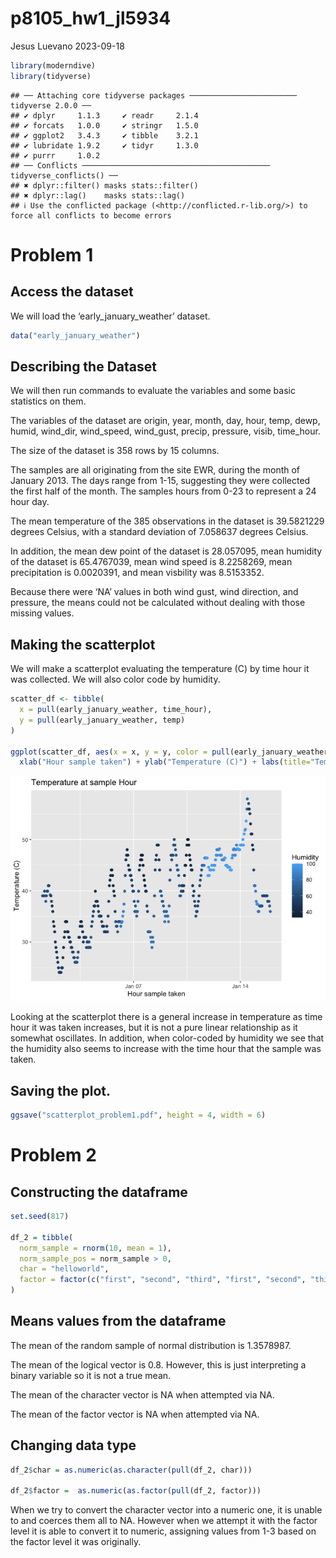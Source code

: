 p8105_hw1_jl5934
================
Jesus Luevano
2023-09-18

``` r
library(moderndive)
library(tidyverse)
```

    ## ── Attaching core tidyverse packages ──────────────────────── tidyverse 2.0.0 ──
    ## ✔ dplyr     1.1.3     ✔ readr     2.1.4
    ## ✔ forcats   1.0.0     ✔ stringr   1.5.0
    ## ✔ ggplot2   3.4.3     ✔ tibble    3.2.1
    ## ✔ lubridate 1.9.2     ✔ tidyr     1.3.0
    ## ✔ purrr     1.0.2     
    ## ── Conflicts ────────────────────────────────────────── tidyverse_conflicts() ──
    ## ✖ dplyr::filter() masks stats::filter()
    ## ✖ dplyr::lag()    masks stats::lag()
    ## ℹ Use the conflicted package (<http://conflicted.r-lib.org/>) to force all conflicts to become errors

# Problem 1

## Access the dataset

We will load the ‘early_january_weather’ dataset.

``` r
data("early_january_weather")
```

## Describing the Dataset

We will then run commands to evaluate the variables and some basic
statistics on them.

The variables of the dataset are origin, year, month, day, hour, temp,
dewp, humid, wind_dir, wind_speed, wind_gust, precip, pressure, visib,
time_hour.

The size of the dataset is 358 rows by 15 columns.

The samples are all originating from the site EWR, during the month of
January 2013. The days range from 1-15, suggesting they were collected
the first half of the month. The samples hours from 0-23 to represent a
24 hour day.

The mean temperature of the 385 observations in the dataset is
39.5821229 degrees Celsius, with a standard deviation of 7.058637
degrees Celsius.

In addition, the mean dew point of the dataset is 28.057095, mean
humidity of the dataset is 65.4767039, mean wind speed is 8.2258269,
mean precipitation is 0.0020391, and mean visbility was 8.5153352.

Because there were ‘NA’ values in both wind gust, wind direction, and
pressure, the means could not be calculated without dealing with those
missing values.

## Making the scatterplot

We will make a scatterplot evaluating the temperature (C) by time hour
it was collected. We will also color code by humidity.

``` r
scatter_df <- tibble(
  x = pull(early_january_weather, time_hour),
  y = pull(early_january_weather, temp)
) 

ggplot(scatter_df, aes(x = x, y = y, color = pull(early_january_weather, humid))) + geom_point() + 
  xlab("Hour sample taken") + ylab("Temperature (C)") + labs(title="Temperature at sample Hour", color = "Humidity")
```

![](p8105_hw1_jl5934_files/figure-gfm/scatterplot-1.png)<!-- -->

Looking at the scatterplot there is a general increase in temperature as
time hour it was taken increases, but it is not a pure linear
relationship as it somewhat oscillates. In addition, when color-coded by
humidity we see that the humidity also seems to increase with the time
hour that the sample was taken.

## Saving the plot.

``` r
ggsave("scatterplot_problem1.pdf", height = 4, width = 6)
```

# Problem 2

## Constructing the dataframe

``` r
set.seed(817)

df_2 = tibble(
  norm_sample = rnorm(10, mean = 1), 
  norm_sample_pos = norm_sample > 0,
  char = "helloworld",
  factor = factor(c("first", "second", "third", "first", "second", "third", "first", "second", "third", "first"), levels = c("first", "second", "third"))
)
```

## Means values from the dataframe

The mean of the random sample of normal distribution is 1.3578987.

The mean of the logical vector is 0.8. However, this is just
interpreting a binary variable so it is not a true mean.

The mean of the character vector is NA when attempted via NA.

The mean of the factor vector is NA when attempted via NA.

## Changing data type

``` r
df_2$char = as.numeric(as.character(pull(df_2, char)))

df_2$factor =  as.numeric(as.factor(pull(df_2, factor)))
```

When we try to convert the character vector into a numeric one, it is
unable to and coerces them all to NA. However when we attempt it with
the factor level it is able to convert it to numeric, assigning values
from 1-3 based on the factor level it was originally.
